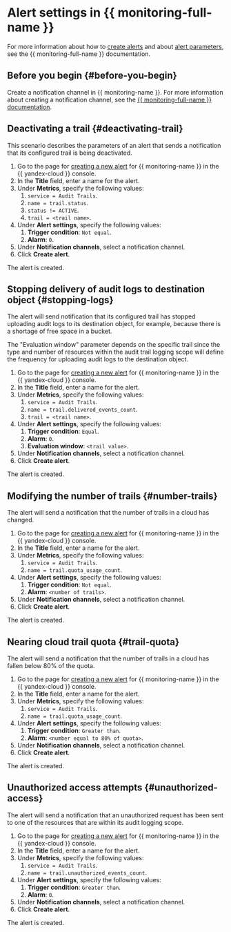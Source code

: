 # Alert settings in {{ monitoring-full-name }}

 For more information about how to [create alerts](../../monitoring/operations/alert/create-alert.md) and about [alert parameters](../../monitoring/concepts/alerting.md), see the {{ monitoring-full-name }} documentation.

## Before you begin {#before-you-begin}

Create a notification channel in {{ monitoring-name }}. For more information about creating a notification channel, see the [{{ monitoring-full-name }} documentation](../../monitoring/operations/alert/create-channel.md).

## Deactivating a trail {#deactivating-trail}

This scenario describes the parameters of an alert that sends a notification that its configured trail is being deactivated.

1. Go to the page for [creating a new alert](../../monitoring/operations/alert/create-alert.md) for {{ monitoring-name }} in the {{ yandex-cloud }} console.
1. In the **Title** field, enter a name for the alert.
1. Under **Metrics**, specify the following values:
   1. `service = Audit Trails`.
   1. `name = trail.status`.
   1. `status != ACTIVE`.
   1. `trail = <trail name>`.
1. Under **Alert settings**, specify the following values:
   1. **Trigger condition**: `Not equal`.
   1. **Alarm**: `0`.
1. Under **Notification channels**, select a notification channel.
1. Click **Create alert**.

The alert is created.

## Stopping delivery of audit logs to destination object {#stopping-logs}

The alert will send notification that its configured trail has stopped uploading audit logs to its destination object, for example, because there is a shortage of free space in a bucket.

The "Evaluation window" parameter depends on the specific trail since the type and number of resources within the audit trail logging scope will define the frequency for uploading audit logs to the destination object.

1. Go to the page for [creating a new alert](../../monitoring/operations/alert/create-alert.md) for {{ monitoring-name }} in the {{ yandex-cloud }} console.
1. In the **Title** field, enter a name for the alert.
1. Under **Metrics**, specify the following values:
   1. `service = Audit Trails`.
   1. `name = trail.delivered_events_count`.
   1. `trail = <trail name>`.
1. Under **Alert settings**, specify the following values:
   1. **Trigger condition**: `Equal`.
   1. **Alarm**: `0`.
   1. **Evaluation window**: `<trail value>`.
1. Under **Notification channels**, select a notification channel.
1. Click **Create alert**.

The alert is created.

## Modifying the number of trails {#number-trails}

The alert will send a notification that the number of trails in a cloud has changed.

1. Go to the page for [creating a new alert](../../monitoring/operations/alert/create-alert.md) for {{ monitoring-name }} in the {{ yandex-cloud }} console.
1. In the **Title** field, enter a name for the alert.
1. Under **Metrics**, specify the following values:
   1. `service = Audit Trails`.
   1. `name = trail.quota_usage_count`.
1. Under **Alert settings**, specify the following values:
   1. **Trigger condition**: `Not equal`.
   1. **Alarm**: `<number of trails>`.
1. Under **Notification channels**, select a notification channel.
1. Click **Create alert**.

The alert is created.

## Nearing cloud trail quota {#trail-quota}

The alert will send a notification that the number of trails in a cloud has fallen below 80% of the quota.

1. Go to the page for [creating a new alert](../../monitoring/operations/alert/create-alert.md) for {{ monitoring-name }} in the {{ yandex-cloud }} console.
1. In the **Title** field, enter a name for the alert.
1. Under **Metrics**, specify the following values:
   1. `service = Audit Trails`.
   1. `name = trail.quota_usage_count`.
1. Under **Alert settings**, specify the following values:
   1. **Trigger condition**: `Greater than`.
   1. **Alarm**: `<number equal to 80% of quota>`.
1. Under **Notification channels**, select a notification channel.
1. Click **Create alert**.

The alert is created.

## Unauthorized access attempts {#unauthorized-access}

The alert will send a notification that an unauthorized request has been sent to one of the resources that are within its audit logging scope.

1. Go to the page for [creating a new alert](../../monitoring/operations/alert/create-alert.md) for {{ monitoring-name }} in the {{ yandex-cloud }} console.
1. In the **Title** field, enter a name for the alert.
1. Under **Metrics**, specify the following values:
   1. `service = Audit Trails`.
   1. `name = trail.unauthorized_events_count`.
1. Under **Alert settings**, specify the following values:
   1. **Trigger condition**: `Greater than`.
   1. **Alarm**: `0`.
1. Under **Notification channels**, select a notification channel.
1. Click **Create alert**.

The alert is created.
